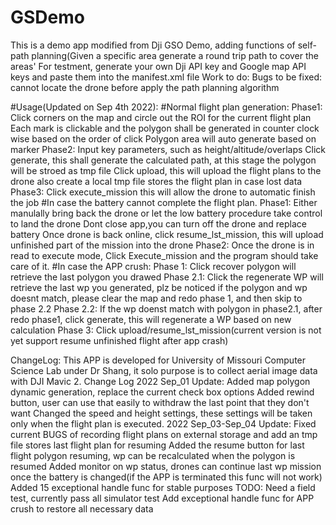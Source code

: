 # GSDemo
This is a demo app modified from Dji GSO Demo, adding functions of self-path planning(Given a specific area generate a round trip path to cover the areas'
For testment, generate your own Dji API key and Google map API keys and paste them into the manifest.xml file
Work to do:
   Bugs to be fixed: cannot locate the drone before apply the path planning algorithm
   
#Usage(Updated on Sep 4th 2022): 
#Normal flight plan generation:
   Phase1:
      Click corners on the map and circle out the ROI for the current flight plan
      Each mark is clickable and the polygon shall be generated in counter clock wise based on the order of click
      Polygon area will auto generate based on marker
   Phase2:
      Input key parameters, such as height/altitude/overlaps
      Click generate, this shall generate the calculated path, at this stage the polygon will be stroed as tmp file
      Click upload, this will upload the flight plans to the drone also create a local tmp file stores the flight plan in case lost data
   Phase3:
      Click execute_mission this will allow the drone to automatic finish the job
#In case the battery cannot complete the flight plan.
   Phase1: 
      Either manulally bring back the drone or let the low battery procedure take control to land the drone
      Dont close app,you can turn off the drone and replace battery
      Once drone is back online, click resume_lst_mission, this will upload unfinished part of the mission into the drone
   Phase2:
      Once the drone is in read to execute mode, Click Execute_mission and the program should take care of it.
#In case the APP crush:
   Phase 1:
      Click recover polygon will retrieve the last polygon you drawed
   Phase 2.1:
      Click the regenerate WP will retrieve the last wp you generated, plz be noticed if the polygon and wp doesnt match, please clear the map and redo phase 1, and then skip to phase 2.2
    Phase 2.2:
      If the wp doenst match with polygon in phase2.1, after redo phase1, click generate, this will regenerate a WP based on new calculation
    Phase 3:
      Click upload/resume_lst_mission(current version is not yet support resume unfinished flight after app crash)

ChangeLog:
This APP is developed for University of Missouri Computer Science Lab under Dr Shang, it solo purpose is to collect aerial image data with DJI Mavic 2.
Change Log
2022 Sep_01 Update:
    Added map polygon dynamic generation, replace the current check box options
    Added rewind button, user can use that easily to withdraw the last point that they don't want
    Changed the speed and height settings, these settings will be taken only when the flight plan is executed.
2022 Sep_03-Sep_04 Update:
    Fixed current BUGS of recording flight plans on external storage and add an tmp file stores last flight plan for resuming
    Added the resume button for last flight polygon resuming, wp can be recalculated when the polygon is resumed
    Added monitor on wp status, drones can continue last wp mission once the battery is changed(if the APP is terminated this func will not work)
    Added 15 exceptional handle func for stable purposes
TODO:
    Need a field test, currently pass all simulator test
    Add exceptional handle func for APP crush to restore all necessary data
